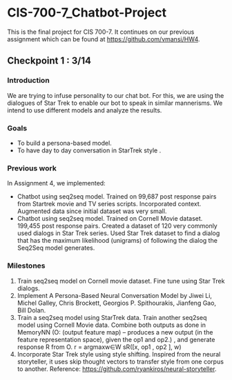 # CIS-700-7_Chatbot-Project
This is the final project for CIS 700-7. It continues on our previous assignment which can be found at https://github.com/vmansi/HW4.
## Checkpoint 1 : 3/14

### Introduction
We are trying to infuse personality to our chat bot. For this, we are using the dialogues of Star Trek to enable our bot to speak in similar mannerisms. We intend to use different models and analyze the results.

### Goals
- To build a persona-based model.
- To have day to day conversation in StarTrek style .

### Previous work
In Assignment 4, we implemented:
- Chatbot using seq2seq model. Trained on 99,687 post response pairs from Startrek movie and TV series scripts. Incorporated context. Augmented data since initial dataset was very small.
- Chatbot using seq2seq model. Trained on Cornell Movie dataset. 199,455 post response pairs. Created a dataset of 120 very commonly used dialogs in Star Trek series. Used Star Trek dataset to find a dialog that has the maximum likelihood (unigrams) of following the dialog the Seq2Seq model generates.

### Milestones
1. Train seq2seq model on Cornell movie dataset. Fine tune using Star Trek dialogs.
2. Implement A Persona-Based Neural Conversation Model by Jiwei Li, Michel Galley, Chris Brockett, Georgios P. Spithourakis, Jianfeng Gao, Bill Dolan.
3. Train a seq2seq model using StarTrek data. Train another seq2seq model using Cornell Movie data. Combine both outputs as done in MemoryNN (O: (output feature map) – produces a new output (in the feature representation space), given the op1 and op2.) , and generate response R from O. r = argmaxw∈W sR([x, op1 , op2 ], w) 
4. Incorporate Star Trek style using style shifting. Inspired from the neural storyteller, it uses skip thought vectors to transfer style from one corpus to another. Reference: https://github.com/ryankiros/neural-storyteller.




